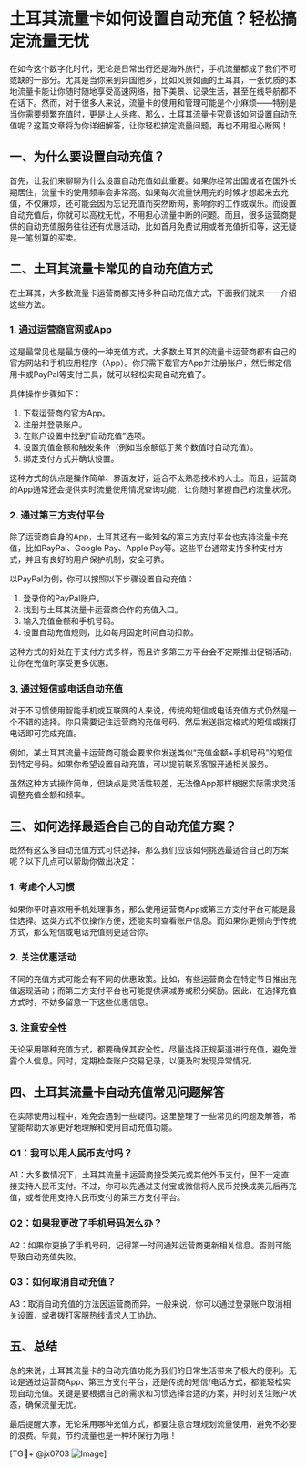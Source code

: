 # 土耳其流量卡如何设置自动充值？轻松搞定流量无忧

在如今这个数字化时代，无论是日常出行还是海外旅行，手机流量都成了我们不可或缺的一部分。尤其是当你来到异国他乡，比如风景如画的土耳其，一张优质的本地流量卡能让你随时随地享受高速网络，拍下美景、记录生活，甚至在线导航都不在话下。然而，对于很多人来说，流量卡的使用和管理可能是个小麻烦——特别是当你需要频繁充值时，更是让人头疼。那么，土耳其流量卡究竟该如何设置自动充值呢？这篇文章将为你详细解答，让你轻松搞定流量问题，再也不用担心断网！

## 一、为什么要设置自动充值？

首先，让我们来聊聊为什么设置自动充值如此重要。如果你经常出国或者在国外长期居住，流量卡的使用频率会非常高。如果每次流量快用完的时候才想起来去充值，不仅麻烦，还可能会因为忘记充值而突然断网，影响你的工作或娱乐。而设置自动充值后，你就可以高枕无忧，不用担心流量中断的问题。而且，很多运营商提供的自动充值服务往往还有优惠活动，比如首月免费试用或者充值折扣等，这无疑是一笔划算的买卖。

## 二、土耳其流量卡常见的自动充值方式

在土耳其，大多数流量卡运营商都支持多种自动充值方式，下面我们就来一一介绍这些方法。

### 1. **通过运营商官网或App**

这是最常见也是最方便的一种充值方式。大多数土耳其的流量卡运营商都有自己的官方网站和手机应用程序（App）。你只需下载官方App并注册账户，然后绑定信用卡或PayPal等支付工具，就可以轻松实现自动充值了。

具体操作步骤如下：
1. 下载运营商的官方App。
2. 注册并登录账户。
3. 在账户设置中找到“自动充值”选项。
4. 设置充值金额和触发条件（例如当余额低于某个数值时自动充值）。
5. 绑定支付方式并确认设置。

这种方式的优点是操作简单、界面友好，适合不太熟悉技术的人士。而且，运营商的App通常还会提供实时流量使用情况查询功能，让你随时掌握自己的流量状况。

### 2. **通过第三方支付平台**

除了运营商自身的App，土耳其还有一些知名的第三方支付平台也支持流量卡充值，比如PayPal、Google Pay、Apple Pay等。这些平台通常支持多种支付方式，并且有良好的用户保护机制，安全可靠。

以PayPal为例，你可以按照以下步骤设置自动充值：
1. 登录你的PayPal账户。
2. 找到与土耳其流量卡运营商合作的充值入口。
3. 输入充值金额和手机号码。
4. 设置自动充值规则，比如每月固定时间自动扣款。

这种方式的好处在于支付方式多样，而且许多第三方平台会不定期推出促销活动，让你在充值时享受更多优惠。

### 3. **通过短信或电话自动充值**

对于不习惯使用智能手机或互联网的人来说，传统的短信或电话充值方式仍然是一个不错的选择。你只需要记住运营商的充值号码，然后发送指定格式的短信或拨打电话即可完成充值。

例如，某土耳其流量卡运营商可能会要求你发送类似“充值金额+手机号码”的短信到特定号码。如果你希望设置自动充值，可以提前联系客服开通相关服务。

虽然这种方式操作简单，但缺点是灵活性较差，无法像App那样根据实际需求灵活调整充值金额和频率。

## 三、如何选择最适合自己的自动充值方案？

既然有这么多自动充值方式可供选择，那么我们应该如何挑选最适合自己的方案呢？以下几点可以帮助你做出决定：

### 1. **考虑个人习惯**

如果你平时喜欢用手机处理事务，那么使用运营商App或第三方支付平台可能是最佳选择。这类方式不仅操作方便，还能实时查看账户信息。而如果你更倾向于传统方式，那么短信或电话充值则更适合你。

### 2. **关注优惠活动**

不同的充值方式可能会有不同的优惠政策。比如，有些运营商会在特定节日推出充值返现活动；而第三方支付平台也可能提供满减券或积分奖励。因此，在选择充值方式时，不妨多留意一下这些优惠信息。

### 3. **注意安全性**

无论采用哪种充值方式，都要确保其安全性。尽量选择正规渠道进行充值，避免泄露个人信息。同时，定期检查账户交易记录，以便及时发现异常情况。

## 四、土耳其流量卡自动充值常见问题解答

在实际使用过程中，难免会遇到一些疑问。这里整理了一些常见的问题及解答，希望能帮助大家更好地理解和使用自动充值功能。

### Q1：我可以用人民币支付吗？
A1：大多数情况下，土耳其流量卡运营商接受美元或其他外币支付，但不一定直接支持人民币支付。不过，你可以先通过支付宝或微信将人民币兑换成美元后再充值，或者使用支持人民币支付的第三方支付平台。

### Q2：如果我更改了手机号码怎么办？
A2：如果你更换了手机号码，记得第一时间通知运营商更新相关信息。否则可能导致自动充值失败。

### Q3：如何取消自动充值？
A3：取消自动充值的方法因运营商而异。一般来说，你可以通过登录账户取消相关设置，或者拨打客服热线请求人工协助。

## 五、总结

总的来说，土耳其流量卡的自动充值功能为我们的日常生活带来了极大的便利。无论是通过运营商App、第三方支付平台，还是传统的短信/电话方式，都能轻松实现自动充值。关键是要根据自己的需求和习惯选择合适的方案，并时刻关注账户状态，确保流量无忧。

最后提醒大家，无论采用哪种充值方式，都要注意合理规划流量使用，避免不必要的浪费。毕竟，节约流量也是一种环保行为哦！

[TG💪+ @jx0703 ![Image](https://github.com/user-attachments/assets/dbca1d08-cadb-493c-b0ec-ad6f7a83f270)]